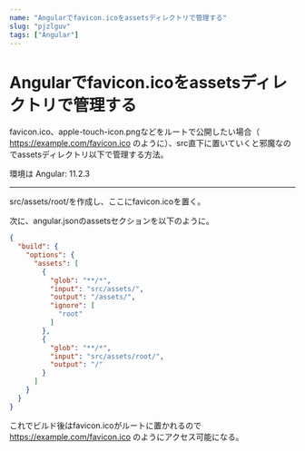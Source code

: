 ```yaml
---
name: "Angularでfavicon.icoをassetsディレクトリで管理する"
slug: "pjzlguv"
tags: ["Angular"]
---
```


# Angularでfavicon.icoをassetsディレクトリで管理する

favicon.ico、apple-touch-icon.pngなどをルートで公開したい場合（ https://example.com/favicon.ico のように）、src直下に置いていくと邪魔なのでassetsディレクトリ以下で管理する方法。

環境は Angular: 11.2.3

----------

src/assets/root/を作成し、ここにfavicon.icoを置く。

次に、angular.jsonのassetsセクションを以下のように。

```json
{
  "build": {
    "options": {
      "assets": [
        {
          "glob": "**/*",
          "input": "src/assets/",
          "output": "/assets/",
          "ignore": [
            "root"
          ]
        },
        {
          "glob": "**/*",
          "input": "src/assets/root/",
          "output": "/"
        }
      ]
    }
  }
}
```

これでビルド後はfavicon.icoがルートに置かれるので https://example.com/favicon.ico のようにアクセス可能になる。
